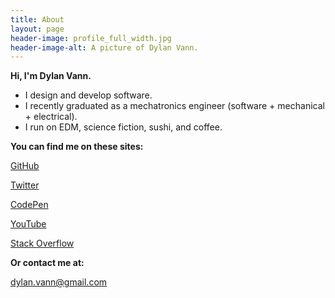 ```yaml
---
title: About
layout: page
header-image: profile_full_width.jpg
header-image-alt: A picture of Dylan Vann.
---
```


**Hi, I'm Dylan Vann.**

- I design and develop software. 
- I recently graduated as a mechatronics engineer (software + mechanical + electrical).
- I run on EDM, science fiction, sushi, and coffee.

**You can find me on these sites:**

<a href="http://github.com/dylanvann"><i class="fa fa-github"></i> GitHub</a>

<a href="http://twitter.com/atomarranger"><i class="fa fa-twitter"></i> Twitter</a>

<a href="http://codepen.io/dylanvann/"><i class="fa fa-codepen"></i> CodePen</a>

<a href="https://www.youtube.com/channel/UCHpbzclAIcvKcfHdtVTnyhA"><i class="fa fa-youtube"></i> YouTube</a>

<a href="http://stackoverflow.com/users/2669591/dylanvann"><i class="fa fa-stack-overflow"></i> Stack Overflow</a>

**Or contact me at:**

<a href="mailto:dylan.vann@gmail.com"><i class="fa fa-envelope"></i> dylan.vann@gmail.com</a>